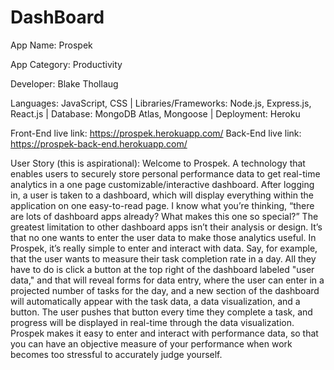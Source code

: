 # DashBoard
App Name: Prospek

App Category: Productivity

Developer: Blake Thollaug

Languages: JavaScript, CSS | Libraries/Frameworks: Node.js, Express.js, React.js | Database: MongoDB Atlas, Mongoose | Deployment: Heroku

Front-End live link: https://prospek.herokuapp.com/
Back-End live link: https://prospek-back-end.herokuapp.com/

User Story (this is aspirational): Welcome to Prospek. A technology that enables users to securely store personal performance data to get real-time analytics in a one page customizable/interactive dashboard. After logging in, a user is taken to a dashboard, which will display everything within the application on one easy-to-read page. I know what you’re thinking, “there are lots of dashboard apps already? What makes this one so special?” The greatest limitation to other dashboard apps isn’t their analysis or design. It’s that no one wants to enter the user data to make those analytics useful. In Prospek, it’s really simple to enter and interact with data. Say, for example, that the user wants to measure their task completion rate in a day. All they have to do is click a button at the top right of the dashboard labeled "user data," and that will reveal forms for data entry, where the user can enter in a projected number of tasks for the day, and a new section of the dashboard will automatically appear with the task data, a data visualization, and a button. The user pushes that button every time they complete a task, and progress will be displayed in real-time through the data visualization. Prospek makes it easy to enter and interact with performance data, so that you can have an objective measure of your performance when work becomes too stressful to accurately judge yourself.
